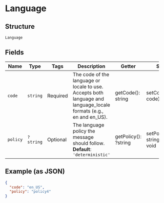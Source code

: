 
# Language

## Structure

`Language`

## Fields

| Name | Type | Tags | Description | Getter | Setter |
|  --- | --- | --- | --- | --- | --- |
| `code` | `string` | Required | The code of the language or locale to use. Accepts both language and language_locale formats (e.g., en and en_US). | getCode(): string | setCode(string code): void |
| `policy` | `?string` | Optional | The language policy the message should follow.<br>**Default**: `'deterministic'` | getPolicy(): ?string | setPolicy(?string policy): void |

## Example (as JSON)

```json
{
  "code": "en_US",
  "policy": "policy4"
}
```

